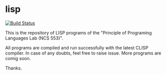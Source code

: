 # lisp
[![Build Status](https://travis-ci.org/piyush-maurya/lisp.svg?branch=master)](https://travis-ci.org/piyush-maurya/lisp) 

This is the repository of LISP programs of the "Principle of Programing Languages Lab (NCS 553)".

All programs are compiled and run successfully with the latest CLISP compiler. In case of any doubts, feel free to raise issue. More programs are comig soon.

Thanks.
